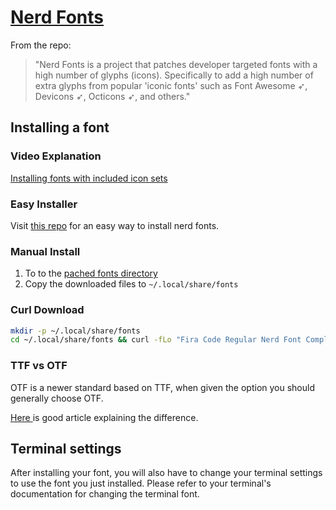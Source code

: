 # [ Nerd Fonts ](https://www.nerdfonts.com/)

From the repo:
>"Nerd Fonts is a project that patches developer targeted fonts with a high number of glyphs (icons). Specifically to add a high number of extra glyphs from popular 'iconic fonts' such as Font Awesome ➶, Devicons ➶, Octicons ➶, and others."

## Installing a font

### Video Explanation
[Installing fonts with included icon sets](https://www.youtube.com/watch?v=fR4ThXzhQYI&t=364s)

### Easy Installer
Visit [this repo](https://github.com/ronniedroid/getnf) for an easy way to install nerd fonts.

### Manual Install
1. To to the [pached fonts directory](https://www.nerdfonts.com/font-downloads)
1. Copy the downloaded files to `~/.local/share/fonts`

### Curl Download
```bash
mkdir -p ~/.local/share/fonts
cd ~/.local/share/fonts && curl -fLo "Fira Code Regular Nerd Font Complete.otf" https://github.com/ryanoasis/nerd-fonts/blob/master/patched-fonts/FiraCode/Regular/complete/Fira%20Code%20Regular%20Nerd%20Font%20Complete.otf
```

### TTF vs OTF
OTF is a newer standard based on TTF, when given the option you should generally choose OTF.

[ Here ](https://www.makeuseof.com/tag/otf-vs-ttf-fonts-one-better/) is good article explaining the difference.  

## Terminal settings
After installing your font, you will also have to change your terminal settings to use the font you just installed.  Please refer to your terminal's documentation for changing the terminal font.  
